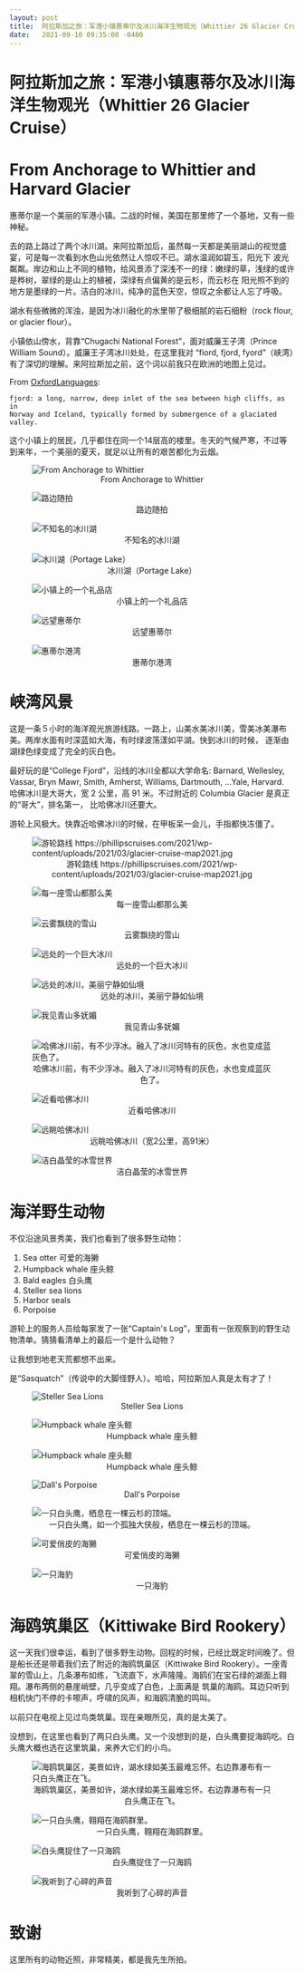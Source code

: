 ```yaml
---
layout: post
title:  阿拉斯加之旅：军港小镇惠蒂尔及冰川海洋生物观光（Whittier 26 Glacier Cruise）
date:   2021-09-10 09:35:00 -0400
---
```



# 阿拉斯加之旅：军港小镇惠蒂尔及冰川海洋生物观光（Whittier 26 Glacier Cruise）

# From Anchorage to Whittier and Harvard Glacier


惠蒂尔是一个美丽的军港小镇。二战的时候，美国在那里修了一个基地，又有一些神秘。

去的路上路过了两个冰川湖。来阿拉斯加后，虽然每一天都是美丽湖山的视觉盛宴，可是每一次看到水色山光依然让人惊叹不已。湖水温润如碧玉，阳光下
波光粼粼。岸边和山上不同的植物，给风景添了深浅不一的绿：嫩绿的草，浅绿的或许是桦树，翠绿的是山上的植被，深绿有点偏黄的是云杉，而云杉在
阳光照不到的地方是墨绿的一片。洁白的冰川，纯净的蓝色天空，惊叹之余都让人忘了呼吸。

湖水有些微微的浑浊，是因为冰川融化的水里带了极细腻的岩石细粉（rock flour, or glacier flour）。

小镇依山傍水，背靠“Chugachi National Forest”，面对威廉王子湾（Prince William Sound）。威廉王子湾冰川处处，在这里我对
“fiord, fjord, fyord”（峡湾）有了深切的理解。来阿拉斯加之前，这个词以前我只在欧洲的地图上见过。

From [OxfordLanguages](https://languages.oup.com/google-dictionary-en/):

    fjord: a long, narrow, deep inlet of the sea between high cliffs, as in 
    Norway and Iceland, typically formed by submergence of a glaciated valley.

这个小镇上的居民，几乎都住在同一个14层高的楼里。冬天的气候严寒，不过等到来年，一个美丽的夏天，就足以让所有的艰苦都化为云烟。

<figure>
  <img src="../../../assets/images/Whittier/whittier.png" alt="From Anchorage to Whittier"/>
  <center><figcaption>From Anchorage to Whittier</figcaption></center>
</figure>

<figure>
  <img src="../../../assets/images/Whittier/HighwayToWhittier.jpg" alt="路边随拍"/>
  <center><figcaption>路边随拍</figcaption></center>
</figure>

<figure>
  <img src="../../../assets/images/Whittier/Lake1.jpg" alt="不知名的冰川湖"/>
  <center><figcaption>不知名的冰川湖</figcaption></center>
</figure>

<figure>
  <img src="../../../assets/images/Whittier/PortageLake.jpg" alt="冰川湖（Portage Lake）"/>
  <center><figcaption>冰川湖（Portage Lake）</figcaption></center>
</figure>

<figure>
  <img src="../../../assets/images/Whittier/LogCabin.jpg" alt="小镇上的一个礼品店"/>
  <center><figcaption>小镇上的一个礼品店</figcaption></center>
</figure>

<figure>
  <img src="../../../assets/images/Whittier/CityOfWhittier.jpg" alt="远望惠蒂尔"/>
  <center><figcaption>远望惠蒂尔</figcaption></center>
</figure>

<figure>
  <img src="../../../assets/images/Whittier/PortOfWhittier.jpg" alt="惠蒂尔港湾"/>
  <center><figcaption>惠蒂尔港湾</figcaption></center>
</figure>


# 峡湾风景

这是一条５小时的海洋观光旅游线路。一路上，山美水美冰川美，雪美冰美瀑布美。两岸水面有时深蓝如大海，有时绿波荡漾如平湖。快到冰川的时候，
逐渐由湖绿色绿变成了完全的灰白色。

最好玩的是“College Fjord”，沿线的冰川全都以大学命名: Barnard, Wellesley, Vassar, Bryn Mawr, Smith, Amherst, Williams, 
Dartmouth, ...Yale, Harvard.　哈佛冰川是大哥大，宽 2 公里，高 91 米。不过附近的 Columbia Glacier 是真正的“哥大”，排名第一，
比哈佛冰川还要大。

游轮上风极大。快靠近哈佛冰川的时候，在甲板呆一会儿，手指都快冻僵了。

<figure>
  <img src="../../../assets/images/Whittier/glacier-cruise-map2021.jpg" alt="游轮路线 https://phillipscruises.com/2021/wp-content/uploads/2021/03/glacier-cruise-map2021.jpg
"/>
  <center><figcaption>游轮路线 https://phillipscruises.com/2021/wp-content/uploads/2021/03/glacier-cruise-map2021.jpg</figcaption></center>
</figure>

<figure>
  <img src="../../../assets/images/Whittier/CollegeFjord-01.jpg" alt="每一座雪山都那么美"/>
  <center><figcaption>每一座雪山都那么美</figcaption></center>
</figure>

<figure>
  <img src="../../../assets/images/Whittier/CollegeFjord-02.jpg" alt="云雾飘绕的雪山"/>
  <center><figcaption>云雾飘绕的雪山</figcaption></center>
</figure>

<figure>
  <img src="../../../assets/images/Whittier/CollegeFjord-03.jpg" alt="远处的一个巨大冰川"/>
  <center><figcaption>远处的一个巨大冰川</figcaption></center>
</figure>

<figure>
  <img src="../../../assets/images/Whittier/CollegeFjord-04.jpg" alt="远处的冰川，美丽宁静如仙境"/>
  <center><figcaption>远处的冰川，美丽宁静如仙境</figcaption></center>
</figure>

<figure>
  <img src="../../../assets/images/Whittier/CollegeFjord-05.jpg" alt="我见青山多妩媚"/>
  <center><figcaption>我见青山多妩媚</figcaption></center>
</figure>

<figure>
  <img src="../../../assets/images/Whittier/HarvardGlacier-01.jpg" alt="哈佛冰川前，有不少浮冰。融入了冰川河特有的灰色，水也变成蓝灰色了。"/>
  <center><figcaption>哈佛冰川前，有不少浮冰。融入了冰川河特有的灰色，水也变成蓝灰色了。</figcaption></center>
</figure>

<figure>
  <img src="../../../assets/images/Whittier/HarvardGlacier-02.jpg" alt="近看哈佛冰川"/>
  <center><figcaption>近看哈佛冰川</figcaption></center>
</figure>

<figure>
  <img src="../../../assets/images/Whittier/HarvardGlacier-03.jpg" alt="远眺哈佛冰川"/>
  <center><figcaption>远眺哈佛冰川（宽2公里，高91米）</figcaption></center>
</figure>

<figure>
  <img src="../../../assets/images/Whittier/CollegeFjord-06.jpg" alt="洁白晶莹的冰雪世界"/>
  <center><figcaption>洁白晶莹的冰雪世界</figcaption></center>
</figure>


# 海洋野生动物

不仅沿途风景秀美，我们也看到了很多野生动物：

   1. Sea otter 可爱的海獭
   1. Humpback whale 座头鲸
   1. Bald eagles 白头鹰
   1. Steller sea lions
   1. Harbor seals
   1. Porpoise

游轮上的服务人员给每家发了一张“Captain's Log”，里面有一张观察到的野生动物清单。猜猜看清单上的最后一个是什么动物？

让我想到地老天荒都想不出来。

是“Sasquatch”（传说中的大脚怪野人）。哈哈，阿拉斯加人真是太有才了！

<figure>
  <img src="../../../assets/images/Whittier/Wildlife-Sea-Lions.jpg" alt="Steller Sea Lions"/>
  <center><figcaption>Steller Sea Lions</figcaption></center>
</figure>

<figure>
  <img src="../../../assets/images/Whittier/Wildlife-Humpback-Whale-01.jpg" alt="Humpback whale 座头鲸"/>
  <center><figcaption>Humpback whale 座头鲸</figcaption></center>
</figure>

<figure>
  <img src="../../../assets/images/Whittier/Wildlife-Humpback-Whale-02.jpg" alt="Humpback whale 座头鲸"/>
  <center><figcaption>Humpback whale 座头鲸</figcaption></center>
</figure>

<figure>
  <img src="../../../assets/images/Whittier/Wildlife-Porpoise.jpg" alt="Dall's Porpoise"/>
  <center><figcaption>Dall's Porpoise</figcaption></center>
</figure>

<figure>
  <img src="../../../assets/images/Whittier/Wildlife-Bald-Eagle.jpg" alt="一只白头鹰，栖息在一棵云杉的顶端。"/>
  <center><figcaption>一只白头鹰，如一个孤独大侠般，栖息在一棵云杉的顶端。</figcaption></center>
</figure>

<figure>
  <img src="../../../assets/images/Whittier/Wildlife-Sea-Otters.jpg" alt="可爱俏皮的海獭"/>
  <center><figcaption>可爱俏皮的海獭</figcaption></center>
</figure>

<figure>
  <img src="../../../assets/images/Whittier/Wildlife-Harbor-Seal.jpg" alt="一只海豹"/>
  <center><figcaption>一只海豹</figcaption></center>
</figure>

# 海鸥筑巢区（Kittiwake Bird Rookery）

这一天我们很幸运，看到了很多野生动物。回程的时候，已经比既定时间晚了。但是船长还是带着我们去了附近的海鸥筑巢区（Kittiwake Bird 
Rookery）。一座青翠的雪山上，几条瀑布如练，飞流直下，水声隆隆。海鸥们在宝石绿的湖面上翱翔。瀑布两侧的悬崖峭壁，几乎变成了白色，上面满是
筑巢的海鸥。耳边只听到相机快门不停的卡嚓声，呼啸的风声，和海鸥清脆的鸣叫。

以前只在电视上见过鸟类筑巢。现在亲眼所见，真的是太美了。

没想到，在这里也看到了两只白头鹰。又一个没想到的是，白头鹰要捉海鸥吃。白头鹰大概也选在这里筑巢，来养大它们的小鸟。

<figure>
  <img src="../../../assets/images/Whittier/Wildlife-Rookery.jpg" alt="海鸥筑巢区，美景如许，湖水绿如美玉最难忘怀。右边靠瀑布有一只白头鹰正在飞。"/>
  <center><figcaption>海鸥筑巢区，美景如许，湖水绿如美玉最难忘怀。右边靠瀑布有一只白头鹰正在飞。</figcaption></center>
</figure>

<figure>
  <img src="../../../assets/images/Whittier/Wildlife-Rookery-Bald-Eagle-01.jpg" alt="一只白头鹰，翱翔在海鸥群里。"/>
  <center><figcaption>一只白头鹰，翱翔在海鸥群里。</figcaption></center>
</figure>

<figure>
  <img src="../../../assets/images/Whittier/Wildlife-Rookery-Bald-Eagle-02.jpg" alt="白头鹰捉住了一只海鸥"/>
  <center><figcaption>白头鹰捉住了一只海鸥</figcaption></center>
</figure>

<figure>
  <img src="../../../assets/images/Whittier/Wildlife-Rookery-Bald-Eagle-03.jpg" alt="我听到了心碎的声音"/>
  <center><figcaption>我听到了心碎的声音</figcaption></center>
</figure>


# 致谢

这里所有的动物近照，非常精美，都是我先生所拍。